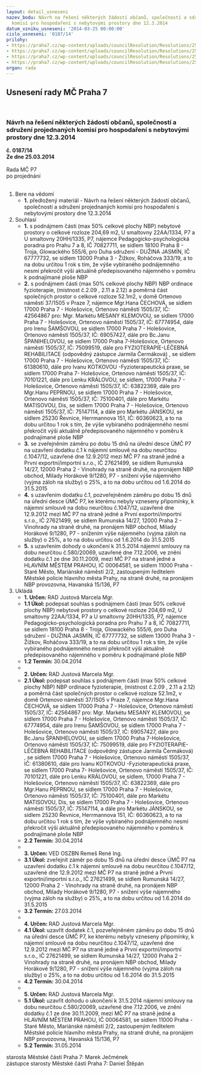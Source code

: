 ```yaml
---
layout: detail_usneseni
nazev_bodu: Návrh na řešení některých žádostí občanů, společností a sdružení projednaných
  komisí pro hospodaření s nebytovými prostory dne 12.3.2014
datum_vzniku_usneseni: '2014-03-25 00:00:00'
cislo_usneseni: '0187/14'
prilohy:
- https://praha7.cz/wp-content/uploads/councilResolution/Resolutions/25194/14-14-v%c3%bdpis_pedag.-psych.pdf
- https://praha7.cz/wp-content/uploads/councilResolution/Resolutions/25194/14-14-v%c3%bdpis_%c4%8dechov%c3%a1.pdf
- https://praha7.cz/wp-content/uploads/councilResolution/Resolutions/25194/14-14-v%c3%bdpis_z_or-prvn%c3%ad_export.pdf
- https://praha7.cz/wp-content/uploads/councilResolution/Resolutions/25194/14-14-v%c3%bdpis_mp.pdf
organ: rada
---
```

<div id="ucUsn_pList" class="usn">
	<span><h2>Usnesení rady MČ Praha 7 </h2>
<br></span><div class="standBody">
<span><h3>Návrh na řešení některých žádostí občanů, společností a sdružení projednaných komisí pro hospodaření s nebytovými prostory dne 12.3.2014</h3></span><div class="center">
		<strong>č. 0187/14</strong><br>
	</div>
<div class="center">
		<strong>Ze dne 25.03.2014</strong><br><br>
	</div>Rada MČ P7<br> po projednání<br><br><ol>
<li>Bere na vědomí<ul><li>
<strong>1.</strong> předložený materiál - Návrh na řešení některých žádostí občanů, společností a sdružení projednaných komisí pro hospodaření s nebytovými prostory dne 12.3.2014</li></ul>
</li>
<li>Souhlasí<ul>
<li>
<strong>1.</strong> s podnájmem části (max 50% celkové plochy NBP) nebytové prostory o celkové rozloze 204,69 m2, U smaltovny 22AA/1334, P7 a U smaltovny 20HH/1335, P7, nájemce Pedagogicko-psychologická poradna pro Prahu 7 a 8, IČ 70827711, se sídlem 18100 Praha 8 - Troja, Glowackého 555/6, pro Duha sdružení - DUŽINA JASMÍN, IČ 67777732, se sídlem 13000 Praha 3 - Žižkov, Roháčova 333/19, a to na dobu určitou 1 rok s tím, že výše vybíraného podnájemného nesmí překročit výši aktuálně předepisovaného nájemného v poměru k podnajímané ploše NBP</li>
<li>
<strong>2.</strong> s podnájmem části (max 50% celkové plochy NBP) NBP ordinace fyzioterapie,  (místnost č.2.09 , 2.11 a 2.12)  a poměrná    část společných prostor  o celkové rozloze 52.1m2, v domě Ortenovo  náměstí 37/1505 v Praze 7, nájemce Mgr.Hana ČECHOVÁ, se sídlem 17000 Praha 7 - Holešovice, Ortenovo náměstí 1505/37, IČ: 42564867 pro: Mgr. Markétu MESANY KLEMOVOU, se sídlem 17000  Praha 7 - Holešovice, Ortenovo náměstí 1505/37, IČ: 67774954, dále pro Irenu ŠAMŠOVOU, se sídlem 17000 Praha 7 - Holešovice, Ortenovo náměstí 1505/37, IČ: 69057427, dále pro Bc.Janu ŠPANIHELOVOU, se sídlem 17000 Praha 7-Holešovice, Ortenovo náměstí 1505/37, IČ: 75099519, dále pro FYZIOTERAPIE-LÉČEBNÁ REHABILITACE (odpovědný zástupce Jarmila Čermáková) , se sídlem 17000 Praha 7 - Holešovice, Ortenovo náměstí 1505/37, IČ: 61380610, dále pro Ivanu KOTKOVOU -Fyzioterapeutická praxe, se sídlem 17000 Praha 7- Holešovice, Ortenovo náměstí 1505/37, IČ: 70101221, dále pro Lenku KRÁLOVOU, se sídlem, 17000 Praha 7 - Holešovice, Ortenovo náměstí 1505/37, IČ: 63822369, dále pro Mgr.Hanu PEPRNOU, se sídlem 17000 Praha 7 - Holešovice, Ortenovo náměstí 1505/37, IČ: 75100401, dále pro Markétu MATISOVOU, Dis, se sídlem 17000 Praha 7 - Holešovice,  Ortenovo náměstí 1505/37, IČ: 75147114, a dále pro Markétu JÁNSKOU, se sídlem 25230 Řevnice, Herrmannova 151, IČ: 60360623, a to na dobu určitou 1 rok s tím, že výše vybíraného podnájemného nesmí překročit výši aktuálně předepisovaného nájemného v poměru k podnajímané ploše NBP</li>
<li>
<strong>3.</strong> se zveřejněním záměru po dobu 15 dnů na úřední desce ÚMČ P7 na uzavření dodatku č.1 k nájemní smlouvě na dobu neurčitou č.1047/12, uzavřené dne 12.9.2012 mezi MČ P7 na straně jedné a První exportní/importní s.r.o., IČ 27621499, se sídlem Rumunská 14/27, 12000 Praha 2 - Vinohrady na straně druhé, na pronájem NBP obchod, Milady Horákové 9/1280, P7 - snížení výše nájemného (vyjma záloh na služby) o 25%, a to na dobu určitou od 1.6.2014 do 31.5.2015</li>
<li>
<strong>4.</strong> s uzavřením dodatku č.1, pozveřejněném záměru po dobu 15 dnů na úřední desce ÚMČ P7, ke kterému nebyly vzneseny připomínky, k nájemní smlouvě na dobu neurčitou č.1047/12, uzavřené dne 12.9.2012 mezi MČ P7 na straně jedné a První exportní/importní s.r.o., IČ 27621499, se sídlem Rumunská 14/27, 12000 Praha 2 - Vinohrady na straně druhé, na pronájem NBP obchod, Milady Horákové 9/1280, P7 - snížením výše nájemného (vyjma záloh na služby) o 25%, a to na dobu určitou od 1.6.2014 do 31.5.2015</li>
<li>
<strong>5.</strong> s uzavřením dohody o ukončení k 31.5.2014 nájemní smlouvy na dobu neurčitou č.580/20069, uzavřené dne 7.12.2006, ve znění dodatku č.1 ze dne 30.11.2009, mezi MČ P7 na straně jedné a HLAVNÍM MĚSTEM PRAHOU, IČ 00064581, se sídlem 11000 Praha - Staré Město, Mariánské náměstí 2/2, zastoupeným ředitelem Městské policie hlavního města Prahy, na straně druhé, na pronájem NBP provozovna, Havanská 15/136, P7         </li>
</ul>
</li>
<li>Ukládá<ul>
<li>
<strong>1. Určen: </strong>RAD Justová Marcela Mgr.</li>
<li>
<strong>1.1 Úkol: </strong>podepsat souhlas s podnájmem části (max 50% celkové plochy NBP) nebytové prostory o celkové rozloze 204,69 m2, U smaltovny 22AA/1334, P7 a U smaltovny 20HH/1335, P7, nájemce Pedagogicko-psychologická poradna pro Prahu 7 a 8, IČ 70827711, se sídlem 18100 Praha 8 - Troja, Glowackého 555/6, pro Duha sdružení - DUŽINA JASMÍN, IČ 67777732, se sídlem 13000 Praha 3 - Žižkov, Roháčova 333/19, a to na dobu určitou 1 rok s tím, že výše vybíraného podnájemného nesmí překročit výši aktuálně předepisovaného nájemného v poměru k podnajímané ploše NBP</li>
<li>
<strong>1.2 Termín: </strong>30.04.2014</li>
<li>
<strong><br>2. Určen: </strong>RAD Justová Marcela Mgr.</li>
<li>
<strong>2.1 Úkol: </strong>podepsat souhlas s podnájmem části (max 50% celkové plochy NBP) NBP ordinace fyzioterapie,  (místnost č.2.09 , 2.11 a 2.12)  a poměrná    část společných prostor  o celkové rozloze 52.1m2, v domě Ortenovo  náměstí 37/1505 v Praze 7, nájemce Mgr.Hana ČECHOVÁ, se sídlem 17000 Praha 7 - Holešovice, Ortenovo náměstí 1505/37, IČ: 42564867 pro: Mgr. Markétu MESANY KLEMOVOU, se sídlem 17000  Praha 7 - Holešovice, Ortenovo náměstí 1505/37, IČ: 67774954, dále pro Irenu ŠAMŠOVOU, se sídlem 17000 Praha 7 - Holešovice, Ortenovo náměstí 1505/37, IČ: 69057427, dále pro Bc.Janu ŠPANIHELOVOU, se sídlem 17000 Praha 7-Holešovice, Ortenovo náměstí 1505/37, IČ: 75099519, dále pro FYZIOTERAPIE-LÉČEBNÁ REHABILITACE (odpovědný zástupce Jarmila Čermáková) , se sídlem 17000 Praha 7 - Holešovice, Ortenovo náměstí 1505/37, IČ: 61380610, dále pro Ivanu KOTKOVOU -Fyzioterapeutická praxe, se sídlem 17000 Praha 7- Holešovice, Ortenovo náměstí 1505/37, IČ: 70101221, dále pro Lenku KRÁLOVOU, se sídlem, 17000 Praha 7 - Holešovice, Ortenovo náměstí 1505/37, IČ: 63822369, dále pro Mgr.Hanu PEPRNOU, se sídlem 17000 Praha 7 - Holešovice, Ortenovo náměstí 1505/37, IČ: 75100401, dále pro Markétu MATISOVOU, Dis, se sídlem 17000 Praha 7 - Holešovice,  Ortenovo náměstí 1505/37, IČ: 75147114, a dále pro Markétu JÁNSKOU, se sídlem 25230 Řevnice, Herrmannova 151, IČ: 60360623, a to na dobu určitou 1 rok s tím, že výše vybíraného podnájemného nesmí překročit výši aktuálně předepisovaného nájemného v poměru k podnajímané ploše NBP</li>
<li>
<strong>2.2 Termín: </strong>30.04.2014</li>
<li>
<strong><br>3. Určen: </strong>VED OSZBN Remeš René Ing.</li>
<li>
<strong>3.1 Úkol: </strong>zveřejnit záměr po dobu 15 dnů na úřední desce ÚMČ P7 na uzavření dodatku č.1 k nájemní smlouvě na dobu neurčitou č.1047/12, uzavřené dne 12.9.2012 mezi MČ P7 na straně jedné a První exportní/importní s.r.o., IČ 27621499, se sídlem Rumunská 14/27, 12000 Praha 2 - Vinohrady na straně druhé, na pronájem NBP obchod, Milady Horákové 9/1280, P7 - snížení výše nájemného (vyjma záloh na služby) o 25%, a to na dobu určitou od 1.6.2014 do 31.5.2015</li>
<li>
<strong>3.2 Termín: </strong>27.03.2014</li>
<li>
<strong><br>4. Určen: </strong>RAD Justová Marcela Mgr.</li>
<li>
<strong>4.1 Úkol: </strong>uzavřít dodatek č.1, pozveřejněném záměru po dobu 15 dnů na úřední desce ÚMČ P7, ke kterému nebyly vzneseny připomínky, k nájemní smlouvě na dobu neurčitou č.1047/12, uzavřené dne 12.9.2012 mezi MČ P7 na straně jedné a První exportní/importní s.r.o., IČ 27621499, se sídlem Rumunská 14/27, 12000 Praha 2 - Vinohrady na straně druhé, na pronájem NBP obchod, Milady Horákové 9/1280, P7 - snížení výše nájemného (vyjma záloh na služby) o 25%, a to na dobu určitou od 1.6.2014 do 31.5.2015</li>
<li>
<strong>4.2 Termín: </strong>30.04.2014</li>
<li>
<strong><br>5. Určen: </strong>RAD Justová Marcela Mgr.</li>
<li>
<strong>5.1 Úkol: </strong>uzavřít dohodu o ukončení k 31.5.2014 nájemní smlouvy na dobu neurčitou č.580/20069, uzavřené dne 7.12.2006, ve znění dodatku č.1 ze dne 30.11.2009, mezi MČ P7 na straně jedné a HLAVNÍM MĚSTEM PRAHOU, IČ 00064581, se sídlem 11000 Praha - Staré Město, Mariánské náměstí 2/2, zastoupeným ředitelem Městské policie hlavního města Prahy, na straně druhé, na pronájem NBP provozovna, Havanská 15/136, P7</li>
<li>
<strong>5.2 Termín: </strong>31.05.2014</li>
</ul>
</li>
</ol>starosta Městské části Praha 7: Marek Ječmének<br>zástupce starosty Městské části Praha 7: Daniel Štěpán 
</div>
</div>